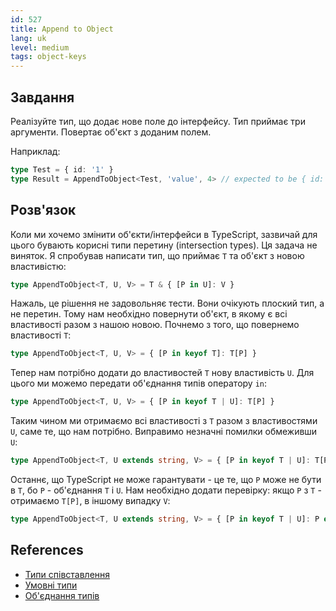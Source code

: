 ```yaml
---
id: 527
title: Append to Object
lang: uk
level: medium
tags: object-keys
---
```


## Завдання

Реалізуйте тип, що додає нове поле до інтерфейсу.
Тип приймає три аргументи. Повертає об'єкт з доданим полем.

Наприклад:

```ts
type Test = { id: '1' }
type Result = AppendToObject<Test, 'value', 4> // expected to be { id: '1', value: 4 }
```

## Розв'язок

Коли ми хочемо змінити об'єкти/інтерфейси в TypeScript, зазвичай для цього бувають корисні типи перетину (intersection types).
Ця задача не виняток.
Я спробував написати тип, що приймає `T` та об'єкт з новою властивістю:

```typescript
type AppendToObject<T, U, V> = T & { [P in U]: V }
```

Нажаль, це рішення не задовольняє тести.
Вони очікують плоский тип, а не перетин.
Тому нам необхідно повернути об'єкт, в якому є всі властивості разом з нашою новою.
Почнемо з того, що повернемо властивості `T`:

```typescript
type AppendToObject<T, U, V> = { [P in keyof T]: T[P] }
```

Тепер нам потрібно додати до властивостей `T` нову властивість `U`. Для цього ми можемо передати об'єднання типів оператору `in`:

```typescript
type AppendToObject<T, U, V> = { [P in keyof T | U]: T[P] }
```

Таким чином ми отримаємо всі властивості з `T` разом з властивостями `U`, саме те, що нам потрібно. Виправимо незначні помилки обмеживши `U`:

```typescript
type AppendToObject<T, U extends string, V> = { [P in keyof T | U]: T[P] }
```

Останнє, що TypeScript не може гарантувати - це те, що `P` може не бути в `T`, бо `P` - об'єднання `T` і `U`.
Нам необхідно додати перевірку: якщо `P` з `T` - отримаємо `T[P]`, в іншому випадку `V`:

```typescript
type AppendToObject<T, U extends string, V> = { [P in keyof T | U]: P extends keyof T ? T[P] : V }
```

## References

- [Типи співставлення](https://www.typescriptlang.org/docs/handbook/advanced-types.html#mapped-types)
- [Умовні типи](https://www.typescriptlang.org/docs/handbook/advanced-types.html#conditional-types)
- [Об'єднання типів](https://www.typescriptlang.org/docs/handbook/unions-and-intersections.html#union-types)
